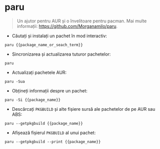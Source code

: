 # paru

> Un ajutor pentru AUR și o învelitoare pentru pacman.
> Mai multe informații: <https://github.com/Morganamilo/paru>.

- Căutați și instalați un pachet în mod interactiv:

`paru {{package_name_or_seach_term}}`

- Sincronizarea și actualizarea tuturor pachetelor:

`paru`

- Actualizați pachetele AUR:

`paru -Sua`

- Obțineți informații despre un pachet:

`paru -Si {{package_name}}`

- Descărcați `PKGBUILD` și alte fișiere sursă ale pachetelor de pe AUR sau ABS:

`paru --getpkgbuild {{package_name}}`

- Afișează fișierul `PKGBUILD` al unui pachet:

`paru --getpkgbuild --print {{package_name}}`
